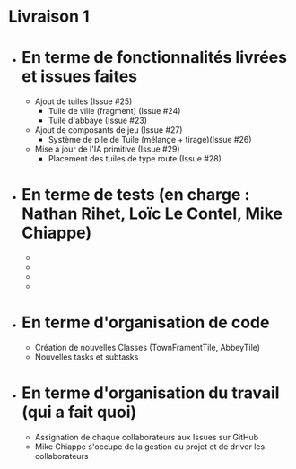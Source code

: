 # Livraison 1
- # En terme de fonctionnalités livrées et issues faites
  - Ajout de tuiles (Issue #25)
    - Tuile de ville (fragment) (Issue #24)
    - Tuile d'abbaye (Issue #23)
  - Ajout de composants de jeu (Issue #27)
    - Système de pile de Tuile (mélange + tirage)(Issue #26)
  - Mise à jour de l'IA  primitive (Issue #29)
    - Placement des tuiles de type route (Issue #28)


- # En terme de tests (en charge : Nathan Rihet, Loïc Le Contel, Mike Chiappe)
  - 
  - 
  - 
  - 

- # En terme d'organisation de code
  - Création de nouvelles Classes (TownFramentTile, AbbeyTile)
  - Nouvelles tasks et subtasks


- # En terme d'organisation du travail (qui a fait quoi)
  - Assignation de chaque collaborateurs aux Issues sur GitHub
  - Mike Chiappe s'occupe de la gestion du projet et de driver les collaborateurs